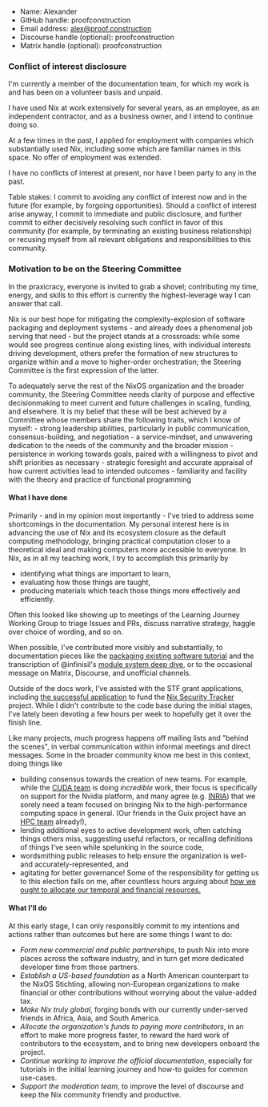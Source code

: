- Name: Alexander
- GitHub handle: proofconstruction
- Email address: alex@proof.construction
- Discourse handle (optional): proofconstruction
- Matrix handle (optional): proofconstruction

### Conflict of interest disclosure

I'm currently a member of the documentation team, for which my work is and has been on a volunteer basis and unpaid.

I have used Nix at work extensively for several years, as an employee, as an independent contractor, and as a business owner, and I intend to continue doing so.

At a few times in the past, I applied for employment with companies which substantially used Nix, including some which are familiar names in this space. No offer of employment was extended.

I have no conflicts of interest at present, nor have I been party to any in the past.

Table stakes: I commit to avoiding any conflict of interest now and in the future (for example, by forgoing opportunities). Should a conflict of interest arise anyway, I commit to immediate and public disclosure, and further commit to either decisively resolving such conflict in favor of this community (for example, by terminating an existing business relationship) or recusing myself from all relevant obligations and responsibilities to this community.

### Motivation to be on the Steering Committee
In the praxicracy, everyone is invited to grab a shovel; contributing my time, energy, and skills to this effort is currently the highest-leverage way I can answer that call.

Nix is our best hope for mitigating the complexity-explosion of software packaging and deployment systems - and already does a phenomenal job serving that need - but the project stands at a crossroads: while some would see progress continue along existing lines, with individual interests driving development, others prefer the formation of new structures to organize within and a move to higher-order orchestration; the Steering Committee is the first expression of the latter.

To adequately serve the rest of the NixOS organization and the broader community, the Steering Committee needs clarity of purpose and effective decisionmaking to meet current and future challenges in scaling, funding, and elsewhere. It is my belief that these will be best achieved by a Committee whose members share the following traits, which I know of myself:
    - strong leadership abilities, particularly in public communication, consensus-building, and negotiation
    - a service-mindset, and unwavering dedication to the needs of the community and the broader mission
    - persistence in working towards goals, paired with a willingness to pivot and shift priorities as necessary
    - strategic foresight and accurate appraisal of how current activities lead to intended outcomes
    - familiarity and facility with the theory and practice of functional programming

#### What I have done
Primarily - and in my opinion most importantly - I've tried to address some shortcomings in the documentation. My personal interest here is in advancing the use of Nix and its ecosystem closure as the default computing methodology, bringing practical computation closer to a theoretical ideal and making computers more accessible to everyone. In Nix, as in all my teaching work, I try to accomplish this primarily by
- identifying what things are important to learn,
- evaluating how those things are taught,
- producing materials which teach those things more effectively and efficiently.

Often this looked like showing up to meetings of the Learning Journey Working Group to triage Issues and PRs, discuss narrative strategy, haggle over choice of wording, and so on.

When possible, I've contributed more visibly and substantially, to documentation pieces like the [packaging existing software tutorial](https://nix.dev/tutorials/packaging-existing-software) and the transcription of @infinisil's [module system deep dive](https://nix.dev/tutorials/module-system/deep-dive), or to the occasional message on Matrix, Discourse, and unofficial channels.

Outside of the docs work, I've assisted with the STF grant applications, including [the successful application](https://github.com/nix-community/projects/blob/main/completed/nixpkgs-security.md) to fund the [Nix Security Tracker](https://github.com/Nix-Security-WG/nix-security-tracker) project. While I didn't contribute to the code base during the initial stages, I've lately been devoting a few hours per week to hopefully get it over the finish line.

Like many projects, much progress happens off mailing lists and "behind the scenes", in verbal communication within informal meetings and direct messages. Some in the broader community know me best in this context, doing things like
- building consensus towards the creation of new teams. For example, while the [CUDA team](https://nixos.org/community/teams/cuda/) is doing *incredible* work, their focus is specifically on support for the Nvidia platform, and many agree (e.g. [INRIA](https://nix-tutorial.gitlabpages.inria.fr/nix-tutorial/)) that we sorely need a team focused on bringing Nix to the high-performance computing space in general. (Our friends in the Guix project have an [HPC team](https://hpc.guix.info/) already!),
- lending additional eyes to active development work, often catching things others miss, suggesting useful refactors, or recalling definitions of things I've seen while spelunking in the source code,
- wordsmithing public releases to help ensure the organization is well- and accurately-represented, and
- agitating for better governance! Some of the responsibility for getting us to this election falls on me, after countless hours arguing about [how we ought to allocate our temporal and financial resources.](https://discourse.nixos.org/t/nixcon-governance-workshop/32705)

#### What I'll do
At this early stage, I can only responsibly commit to my intentions and actions rather than outcomes but here are some things I want to do:

- *Form new commercial and public partnerships*, to push Nix into more places across the software industry, and in turn get more dedicated developer time from those partners.
- *Establish a US-based foundation* as a North American counterpart to the NixOS Stichting, allowing non-European organizations to make financial or other contributions without worrying about the value-added tax.
- *Make Nix truly global*, forging bonds with our currently under-served friends in Africa, Asia, and South America.
- *Allocate the organization's funds to paying more contributors*, in an effort to make more progress faster, to reward the hard work of contributors to the ecosystem, and to bring new developers onboard the project.
- *Continue working to improve the official documentation*, especially for tutorials in the initial learning journey and how-to guides for common use-cases.
- *Support the moderation team*, to improve the level of discourse and keep the Nix community friendly and productive.

